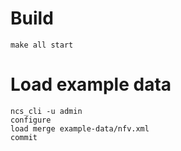 # Build
```ncs-project update -v -y
make all start
```

# Load example data
```
ncs_cli -u admin
configure
load merge example-data/nfv.xml
commit
```
